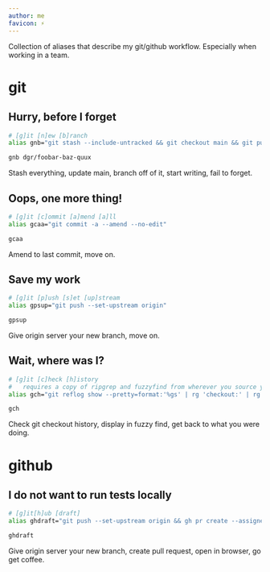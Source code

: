 ```yaml
---
author: me
favicon: ⚡
---
```


Collection of aliases that describe my git/github workflow. Especially when working in a team.

# git

## Hurry, before I forget

```sh
# [g]it [n]ew [b]ranch
alias gnb="git stash --include-untracked && git checkout main && git pull && git checkout -b"

gnb dgr/foobar-baz-quux
```

Stash everything, update main, branch off of it, start writing, fail to forget.

## Oops, one more thing!

```sh
# [g]it [c]ommit [a]mend [a]ll
alias gcaa="git commit -a --amend --no-edit"

gcaa
```

Amend to last commit, move on.

## Save my work

```sh
# [g]it [p]ush [s]et [up]stream
alias gpsup="git push --set-upstream origin"

gpsup
```

Give origin server your new branch, move on.


## Wait, where was I?

```sh
# [g]it [c]heck [h]istory
#   requires a copy of ripgrep and fuzzyfind from wherever you source your packages
alias gch="git reflog show --pretty=format:'%gs' | rg 'checkout:' | rg -o '[^ ]+$' | awk '!seen[\$1]++' | tail -n +2 | fzf | xargs git checkout"

gch
```

Check git checkout history, display in fuzzy find, get back to what you were doing.


# github

## I do not want to run tests locally

```sh
# [g]it[h]ub [draft]
alias ghdraft="git push --set-upstream origin && gh pr create --assignee @me --fill --draft && gh pr view --web"

ghdraft
```

Give origin server your new branch, create pull request, open in browser, go get coffee.
